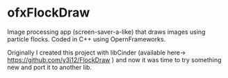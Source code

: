 # ofxFlockDraw

Image processing app (screen-saver-a-like) that draws images using particle flocks. Coded in C++ using OpernFrameworks.

Originally I created this project with libCinder (available here-> https://github.com/y3i12/FlockDraw ) and now it was time to try something new and port it to another lib.
